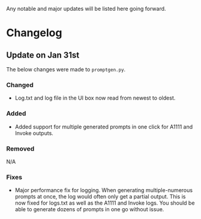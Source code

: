 Any notable and major updates will be listed here going forward.

# Changelog

## Update on Jan 31st

The below changes were made to `promptgen.py`.

### Changed

* Log.txt and log file in the UI box now read from newest to oldest.

### Added

* Added support for multiple generated prompts in one click for A1111 and Invoke outputs.

### Removed

N/A

### Fixes

* Major performance fix for logging. When generating multiple-numerous prompts at once, the log would often only get a partial output. This is now fixed for logs.txt as well as the A1111 and Invoke logs. You should be able to generate dozens of prompts in one go without issue.

